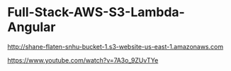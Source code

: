 # Full-Stack-AWS-S3-Lambda-Angular

http://shane-flaten-snhu-bucket-1.s3-website-us-east-1.amazonaws.com


https://www.youtube.com/watch?v=7A3o_9ZUvTYe

